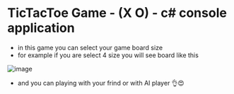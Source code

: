 # TicTacToe Game - (X O) - c# console application
- in this game you can select your game board size
- for example if you are select 4 size you will see board like this

![image](https://user-images.githubusercontent.com/52546762/171277704-169a2321-e33d-47a8-8f90-26f66ecb9e90.png)

- and you can playing with your frind or with AI player 👌😍
